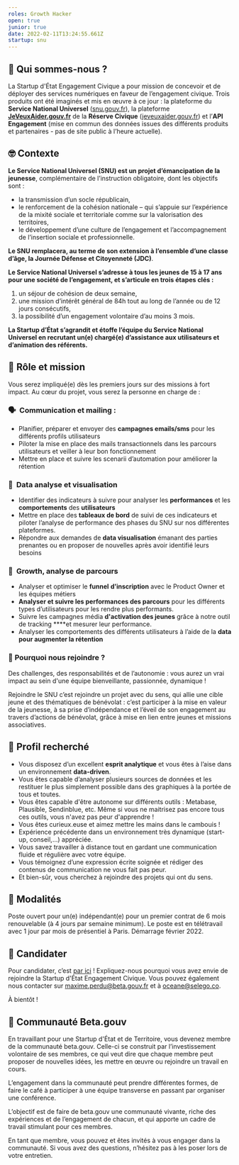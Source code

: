```yaml
---
roles: Growth Hacker
open: true
junior: true
date: 2022-02-11T13:24:55.661Z
startup: snu
---
```

## 👋 Qui sommes-nous ?

La Startup d'État Engagement Civique a pour mission de concevoir et de déployer des services numériques en faveur de l’engagement civique. Trois produits ont été imaginés et mis en œuvre à ce jour : la plateforme du **Service National Universel** ([snu.gouv.fr](https://www.snu.gouv.fr/)), la plateforme **[JeVeuxAider.gouv.fr](http://JeVeuxAider.gouv.fr)** de la **Réserve Civique** ([jeveuxaider.gouv.fr](https://jeveuxaider.gouv.fr/)) et l’**API Engagement** (mise en commun des données issues des différents produits et partenaires - pas de site public à l’heure actuelle).

## 🤓 Contexte

**Le Service National Universel (SNU) est un projet d’émancipation de la jeunesse**, complémentaire de l’instruction obligatoire, dont les objectifs sont :

* la transmission d’un socle républicain,
* le renforcement de la cohésion nationale – qui s’appuie sur l’expérience de la mixité sociale et territoriale comme sur la valorisation des territoires,
* le développement d’une culture de l’engagement et l’accompagnement de l’insertion sociale et professionnelle.

**Le SNU remplacera, au terme de son extension à l’ensemble d’une classe d’âge, la Journée Défense et Citoyenneté (JDC)**.

**Le Service National Universel s’adresse à tous les jeunes de 15 à 17 ans pour une société de l’engagement, et s’articule en trois étapes clés :**

1. un séjour de cohésion de deux semaine,
2. une mission d’intérêt général de 84h tout au long de l’année ou de 12 jours consécutifs,
3. la possibilité d’un engagement volontaire d’au moins 3 mois.

**La Startup d’État s’agrandit et étoffe l’équipe du Service National Universel en recrutant un(e) chargé(e) d’assistance aux utilisateurs et d’animation des référents.**

## 🎯 Rôle et mission

Vous serez impliqué(e) dès les premiers jours sur des missions à fort impact. Au cœur du projet, vous serez la personne en charge de :

### 🗣️  C**ommunication et mailing** :

* Planifier, préparer et envoyer des **campagnes emails/sms** pour les différents profils utilisateurs
* Piloter la mise en place des mails transactionnels dans les parcours utilisateurs et veiller à leur bon fonctionnement
* Mettre en place et suivre les scenarii d’automation pour améliorer la rétention

### 🧮  D**ata analyse et visualisation**

* Identifier des indicateurs à suivre pour analyser les **performances** et les **comportements** des **utilisateurs**
* Mettre en place des **tableaux de bord** de suivi de ces indicateurs et piloter l’analyse de performance des phases du SNU sur nos différentes plateformes.
* Répondre aux demandes de **data visualisation** émanant des parties prenantes ou en proposer de nouvelles après avoir identifié leurs besoins

### 🚀  Growth, analyse de parcours

* Analyser et optimiser le **funnel** **d’inscription** avec le Product Owner et les équipes métiers
* **Analyser et suivre les performances des parcours** pour les différents types d’utilisateurs pour les rendre plus performants.
* Suivre les campagnes média **d'activation des jeunes** grâce à notre outil de tracking \*\*\*\*et mesurer leur performance.
* Analyser les comportements des différents utilisateurs à l’aide de la **data pour augmenter la rétention**

### 🍻 **Pourquoi nous rejoindre ?**

Des challenges, des responsabilités et de l’autonomie : vous aurez un vrai impact au sein d'une équipe bienveillante, passionnée, dynamique !

Rejoindre le SNU c’est rejoindre un projet avec du sens, qui allie une cible jeune et des thématiques de bénévolat : c’est participer à la mise en valeur de la jeunesse, à sa prise d’indépendance et l’éveil de son engagement au travers d’actions de bénévolat, grâce à mise en lien entre jeunes et missions associatives.

## 🔎 Profil recherché

* Vous disposez d’un excellent **esprit analytique** et vous êtes à l’aise dans un environnement **data-driven**.
* Vous êtes capable d’analyser plusieurs sources de données et les restituer le plus simplement possible dans des graphiques à la portée de tous et toutes.
* Vous êtes capable d'être autonome sur différents outils : Metabase, Plausible, Sendinblue, etc. Même si vous ne maitrisez pas encore tous ces outils, vous n'avez pas peur d'apprendre !
* Vous êtes curieux.euse et aimez mettre les mains dans le cambouis !
* Expérience précédente dans un environnement très dynamique (start-up, conseil,...) appréciée.
* Vous savez travailler à distance tout en gardant une communication fluide et régulière avec votre équipe.
* Vous témoignez d’une expression écrite soignée et rédiger des contenus de communication ne vous fait pas peur.
* Et bien-sûr, vous cherchez à rejoindre des projets qui ont du sens.

## 📝 Modalités

Poste ouvert pour un(e) indépendant(e) pour un premier contrat de 6 mois renouvelable (à 4 jours par semaine minimum). Le poste est en télétravail avec 1 jour par mois de présentiel à Paris. Démarrage février 2022.

## 🚀 Candidater

Pour candidater, c’est [par ici](https://tally.so/r/mVAQgn) ! Expliquez-nous pourquoi vous avez envie de rejoindre la Startup d'État Engagement Civique. Vous pouvez également nous contacter sur [maxime.perdu@beta.gouv.fr](mailto:maxime.perdu@beta.gouv.fr) et à [oceane@selego.co](mailto:oceane@selego.co).

À bientôt !

## 🤝 Communauté Beta.gouv

En travaillant pour une Startup d'État et de Territoire, vous devenez membre de la communauté beta.gouv. Celle-ci se construit par l’investissement volontaire de ses membres, ce qui veut dire que chaque membre peut proposer de nouvelles idées, les mettre en œuvre ou rejoindre un travail en cours.

L’engagement dans la communauté peut prendre différentes formes, de faire le café à participer à une équipe transverse en passant par organiser une conférence.

L’objectif est de faire de beta.gouv une communauté vivante, riche des expériences et de l’engagement de chacun, et qui apporte un cadre de travail stimulant pour ces membres.

En tant que membre, vous pouvez et êtes invités à vous engager dans la communauté. Si vous avez des questions, n’hésitez pas à les poser lors de votre entretien.
